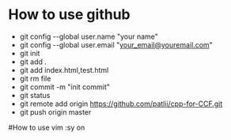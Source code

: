 # How to use github
* git config --global user.name "your name"
* git config --global user.email "your_email@youremail.com"
* git init
* git add .
* git add index.html,test.html
* git rm file
* git commit -m "init commit"
* git status
* git remote add origin https://github.com/patlii/cpp-for-CCF.git
* git push origin master


#How to use vim
:sy on
